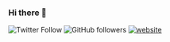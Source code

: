 ### Hi there 👋
![Twitter Follow](https://img.shields.io/twitter/follow/hadrienaka?label=Follow)
![GitHub followers](https://img.shields.io/github/followers/hadrienaka?label=Follow&style=social)
[![website](https://img.shields.io/badge/Website-46a2f1.svg?&style=flat-square&logo=Google&logoColor=white&link=https://hadrienaka.fr/)](https://hadrienaka.fr/)


